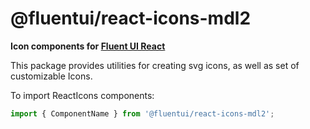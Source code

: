 # @fluentui/react-icons-mdl2

**Icon components for [Fluent UI React](https://developer.microsoft.com/en-us/fluentui)**

This package provides utilities for creating svg icons, as well as set of customizable Icons.

To import ReactIcons components:

```js
import { ComponentName } from '@fluentui/react-icons-mdl2';
```
